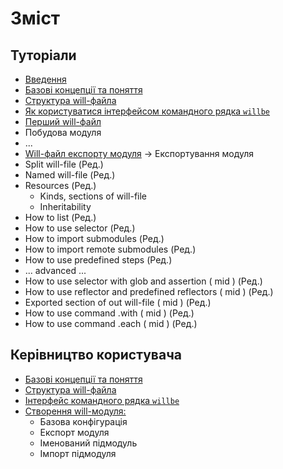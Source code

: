# Зміст

<a name="tutorials"></a>
## Туторіали
- [Введення](Introduction.ukr.md)  
- [Базові концепції та поняття ](Concepts.urk.md)
- [Структура will-файла](WillFileComposition.ukr.md)
- [Як користуватися інтерфейсом командного рядка `willbe`](HowToUseCommandLineInterfaceOfWill.ukr.md)
- [Перший will-файл](FirstWillFile.ukr.md)
- Побудова модуля
- ...
- [Will-файл експорту модуля](ExportedWillFile.md) -> Експортування модуля
- Split will-file (Ред.)
- Named will-file (Ред.)
- Resources (Ред.)
  - Kinds, sections of will-file
  - Inheritability
- How to list (Ред.)
- How to use selector (Ред.)
- How to import submodules (Ред.)
- How to import remote submodules (Ред.)
- How to use predefined steps (Ред.)
- ... advanced ...
- How to use selector with glob and assertion ( mid ) (Ред.)
- How to use reflector and predefined reflectors ( mid ) (Ред.)
- Exported section of out will-file ( mid ) (Ред.)
- How to use command .with ( mid ) (Ред.)
- How to use command .each ( mid ) (Ред.)

<a name="manuals"></a>
## Керівництво користувача
- [Базові концепції та поняття ](Concepts.urk.md)
- [Структура will-файла](WillFileStructure.ukr.md)
- [Інтерфейс командного рядка `willbe`](CommandLineInterfaceOfWill.ukr.md)
- [Створення will-модуля:](WillFileCreation.md)
  - Базова конфігурація
  - Експорт модуля
  - Іменований підмодуль
  - Імпорт підмодуля
